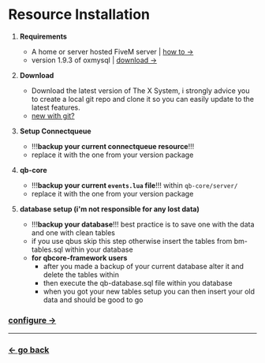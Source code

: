 # Resource Installation

1. **Requirements**<br>
    - A home or server hosted FiveM server | [how to ->](https://docs.fivem.net/docs/server-manual/setting-up-a-server/)
    - version 1.9.3 of oxmysql | [download ->](https://github.com/overextended/oxmysql)

2. **Download**<br>
    - Download the latest version of The X System, i strongly advice you to create a local git repo and clone it so you can easily update to the latest features.<br>
    - [new with git?](https://www.youtube.com/watch?v=8JJ101D3knE)

3. **Setup Connectqueue**<br>
    - !!!__backup your current connectqueue resource__!!!
    - replace it with the one from your version package

4. **qb-core**<br>
    - !!!__backup your current `events.lua` file__!!! within `qb-core/server/`
    - replace it with the one from your version package

5. **database setup (i'm not responsible for any lost data)**<br>
    - !!!__backup your database__!!! best practice is to save one with the data and one with clean tables
    - if you use qbus skip this step otherwise insert the tables from bm-tables.sql within your database
    - __for qbcore-framework users__
        - after you made a backup of your current database alter it and delete the tables within
        - then execute the qb-database.sql file within you database
        - when you got your new tables setup you can then insert your old data and should be good to go

### [configure ->](https://github.com/5m1Ly/BabyMonitor/blob/master/docs/install/configure.md)

<hr>

### [<- go back](https://github.com/5m1Ly/BabyMonitor)
